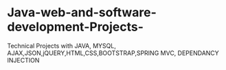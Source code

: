 # Java-web-and-software-development-Projects-
Technical Projects with JAVA, MYSQL, AJAX,JSON,jQUERY,HTML,CSS,BOOTSTRAP,SPRING MVC, DEPENDANCY INJECTION
